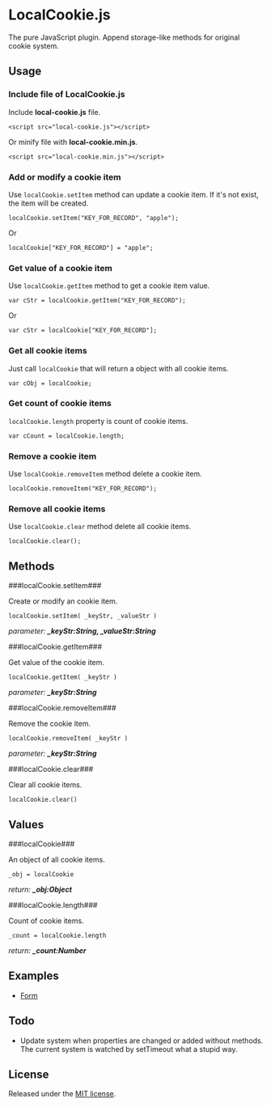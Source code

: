 # LocalCookie.js
The pure JavaScript plugin. Append storage-like methods for original cookie system.

## Usage

### Include file of LocalCookie.js 

Include **local-cookie.js** file. 

```
<script src="local-cookie.js"></script>
```

Or minify file with **local-cookie.min.js**.

```
<script src="local-cookie.min.js"></script>
```

### Add or modify a cookie item

Use ```localCookie.setItem``` method can update a cookie item. If it's not exist, the item will be created.

```
localCookie.setItem("KEY_FOR_RECORD", "apple");
```

Or 

```
localCookie["KEY_FOR_RECORD"] = "apple";
```

### Get value of a cookie item

Use ```localCookie.getItem``` method to get a cookie item value.

```
var cStr = localCookie.getItem("KEY_FOR_RECORD");
```

Or

```
var cStr = localCookie["KEY_FOR_RECORD"];
```

### Get all cookie items

Just call ```localCookie``` that will return a object with all cookie items.

```
var cObj = localCookie;
```

### Get count of cookie items

```localCookie.length``` property is count of cookie items.

```
var cCount = localCookie.length;
```

### Remove a cookie item

Use ```localCookie.removeItem``` method delete a cookie item.

```
localCookie.removeItem("KEY_FOR_RECORD");
```

### Remove all cookie items

Use ```localCookie.clear``` method delete all cookie items.

```
localCookie.clear();
```

## Methods

###localCookie.setItem###

Create or modify an cookie item.

```
localCookie.setItem( _keyStr, _valueStr )
```
_parameter: **\_keyStr:String, \_valueStr:String**_

###localCookie.getItem###

Get value of the cookie item.

```
localCookie.getItem( _keyStr )
```
_parameter: **\_keyStr:String**_

###localCookie.removeItem###

Remove the cookie item.

```
localCookie.removeItem( _keyStr )
```
_parameter: **\_keyStr:String**_

###localCookie.clear###

Clear all cookie items.

```
localCookie.clear()
```

## Values

###localCookie###

An object of all cookie items.

```
_obj = localCookie
```
_return: **\_obj:Object**_ 

###localCookie.length###

Count of cookie items.

```
_count = localCookie.length
```
_return: **\_count:Number**_ 

## Examples

* [Form](http://wildtyto.github.io/LocalCookie.js/examples/form.html)

## Todo

* Update system when properties are changed or added without methods. The current system is watched by setTimeout what a stupid way.

## License
Released under the <a href="http://www.opensource.org/licenses/MIT">MIT license</a>.